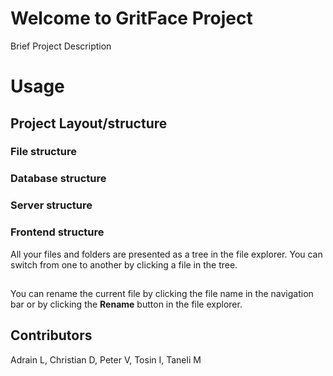 # Welcome to GritFace Project
Brief Project Description

# Usage



## Project Layout/structure

### File structure
### Database structure
### Server structure
### Frontend structure

All your files and folders are presented as a tree in the file explorer. You can switch from one to another by clicking a file in the tree.

## 

You can rename the current file by clicking the file name in the navigation bar or by clicking the **Rename** button in the file explorer.

## Contributors
Adrain L, Christian D, Peter V, Tosin I, Taneli M